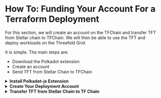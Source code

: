 <h1> How To: Funding Your Account For a Terraform Deployment</h1>


For this section, we will create an account on the TFChain and transfer TFT from Stellar chain to TFChain. We will then be able to use the TFT and deploy workloads on the Threefold Grid.

It is simple. The main steps are:

* Download the Polkadot extension
* Create an account
* Send TFT from Stellar Chain to TFChain



<details><summary><b>Install Polkadot-js Extension</b></summary>

Go to the Threefold Dashboard: https://dashboard.grid.tf/

If you don't have the Polkadot extension installed on your browser, you will be able to click on the download link directly on the Threefold Dashboard page:

![image | 100x100 | thumbnail](https://github.com/Mik-TF/dashboardTutorialShort/blob/main/img/dashboard_1.png?raw=true)

This link will lead you to the Polkadot extension download page: https://polkadot.js.org/extension/

![image](https://github.com/Mik-TF/dashboardTutorialShort/blob/main/img/dashboard_2.png?raw=true)

Then, simply click on "Add to Chrome".

![image](https://github.com/Mik-TF/dashboardTutorialShort/blob/main/img/dashboard_3.png?raw=true)

Then, confirm by clicking on "Add extension".

![image](https://github.com/Mik-TF/dashboardTutorialShort/blob/main/img/dashboard_4.png?raw=true)

You can now access the extension by clicking on the browser's extension button on the top right of the screen, and by then clicking on *polkadot{.js} extension*:

![image](https://github.com/Mik-TF/dashboardTutorialShort/blob/main/img/dashboard_5.png?raw=true)

Make sure to carefully read the Polkadot message then click on **Understood, let me continue**:

![image](https://github.com/Mik-TF/dashboardTutorialShort/blob/main/img/dashboard_6.png?raw=true)

Then click on the **plus** symbol to create a new account:

![image](https://github.com/Mik-TF/dashboardTutorialShort/blob/main/img/dashboard_7.png?raw=true)

For this next step, you should be very careful. Your seed phrase is your only access to your account. Make sure to keep a copy somewhere safe and offline.

![image](https://github.com/Mik-TF/dashboardTutorialShort/blob/main/img/dashboard_8.png?raw=true)

After, choose a name for your account and a password:

![image](https://github.com/Mik-TF/dashboardTutorialShort/blob/main/img/dashboard_9.png?raw=true)

Your account is now created. You can see it when you open the Polkadot extension on your browser:

![image](https://github.com/Mik-TF/dashboardTutorialShort/blob/main/img/dashboard_10.png?raw=true)

</details>

<details><summary><b>Create Your Deployment Account</b></summary>

Now, when you go on the [Threefold Dashboard](https://dashboard.grid.tf/), you can click on the **Connect** button on the top right corner:

![image](https://github.com/Mik-TF/dashboardTutorialShort/blob/main/img/dashboard_11.png?raw=true)

You will then need to grant the Threefold Dashboard access to your Polkadot account.

Accept the terms and then write your password to confirm:

![image](https://github.com/Mik-TF/dashboardTutorialShort/blob/main/img/dashboard_12.png?raw=true)

![image](https://github.com/Mik-TF/dashboardTutorialShort/blob/main/img/dashboard_13.png?raw=true)

Then, simply click on your account name to access the Threefold Dashboard:

![image](https://github.com/Mik-TF/dashboardTutorialShort/blob/main/img/dashboard_14.png?raw=true)

Once you open your account, you will want to create a Twin ID. Make sure it is written **::1** in the box and click **Create**. 

![image](https://github.com/Mik-TF/dashboardTutorialShort/blob/main/img/dashboard_15.png?raw=true)

You will also be asked to confirm the transaction.

![image](https://github.com/Mik-TF/dashboardTutorialShort/blob/main/img/dashboard_13.png?raw=true)

That's it! You've successfully created an account on the TFChain thanks to the Polkadot extension. You can now access the Threefold Dashboard.

On to the next section! Where we will transfer (or swap) TFT from the Stellar Chain on your Threefold Connect app wallet to the TFChain on the Threefold Dashboard.

You'll see, this is so easy thanks to the Threefold Dashboard configuration.

</details>



<details>
	<summary><b>Transfer TFT from Stellar Chain to TF Chain</b></summary>

On the [Threefold Dashboard](https://dashboard.grid.tf/), click on the **Portal**, then click on **Swap**.

Make sure the chain **stellar** is selected. Then click **Deposit**, as we want to deposit TFT from the Stellar Chain to the TFChain.

![image](https://github.com/Mik-TF/dashboardTutorialShort/blob/main/img/dashboard_16.png?raw=true)

Next, you will want to scan the QR code shown on the screen. Scan the QR code with your Threefold Connect app.

> Note that you can also manually enter your Stellar Chain address as well as the Twin ID.

![image](https://github.com/Mik-TF/dashboardTutorialShort/blob/main/img/dashboard_17.png?raw=true)

Now open up your Threefold Connect app and follow those steps:

Click on the **Home** menu:

![image](https://github.com/Mik-TF/dashboardTutorialShort/blob/main/img/dashboard_18.png?raw=true)

Click on **Wallet**:

![image](https://github.com/Mik-TF/dashboardTutorialShort/blob/main/img/dashboard_19.png?raw=true)

Then, click on **Send Coins**:

![image](https://github.com/Mik-TF/dashboardTutorialShort/blob/main/img/dashboard_20.png?raw=true)

On the next page, select the **Stellar** chain, then click on **SCAN QR**:

![image](https://github.com/Mik-TF/dashboardTutorialShort/blob/main/img/dashboard_21.png?raw=true)


This will automatically write the correct address and twin ID.

You can now write the amount of TFT you wish to send, and then click **SEND**

> We recommend to try with a small amount of TFT first to make sure everything is OK.
>
> The transfer fees are of 1 TFT per transfer.

![image](https://github.com/Mik-TF/dashboardTutorialShort/blob/main/img/dashboard_22.png?raw=true)

You will then simply need to confirm the transaction. It is a good opportunity to make sure everything is OK.

![image](https://github.com/Mik-TF/dashboardTutorialShort/blob/main/img/dashboard_23.png?raw=true)

You should then receive your TFT on your Dashboard account within a few minutes.

You can see your TFT balanced on the top of the screen. Here's an example of what it could look like:

![image](https://github.com/Mik-TF/dashboardTutorialShort/blob/main/img/dashboard_24.png?raw=true)

> Note: You might need to refresh (reload) the webpage to see the new TFT added to the account.

That's it! You've swapped TFT from Stellar Chain to TFChain.
</details>